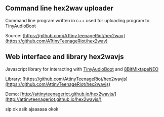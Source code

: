 ## Command line hex2wav uploader

Command line program written in c++ used for uploading program to TinyAudioBoot

Source: [https://github.com/ATtinyTeenageRiot/hex2wav](https://github.com/ATtinyTeenageRiot/hex2wav)

## Web interface and library hex2wavjs

Javascript library for interacting with [TinyAudioBoot](https://github.com/ATtinyTeenageRiot/TinyAudioBoot/) and [8BitMixtapeNEO](https://github.com/8BitMixtape/8Bit-Mixtape-NEO)

Library: [https://github.com/AttinyTeenageRiot/hex2wavjs](https://github.com/AttinyTeenageRiot/hex2wavjs)

Demo: [http://attinyteenageriot.github.io/hex2wavjs/](http://attinyteenageriot.github.io/hex2wavjs/)

sip ok asik ajaaaaaa okok

